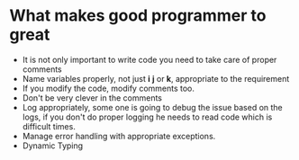 # What makes good programmer to great

 - It is not only important to write code you need to take care of proper comments
 - Name variables properly, not just **i** **j** or **k**, appropriate to the requirement
 - If you modify the code, modify comments too.
 - Don't be very clever in the comments
 - Log appropriately, some one is going to debug the issue based on the logs, if you don't do proper logging he needs to read code which is difficult times.
 - Manage error handling with appropriate exceptions.
 - Dynamic Typing


